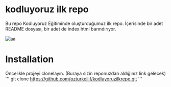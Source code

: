 # kodluyoruz ilk repo
Bu repo Kodluyoruz Eğitiminde oluşturduğumuz ilk repo. İçerisinde bir adet README dosyası, bir adet de index.html barındırıyor.

![aa](https://user-images.githubusercontent.com/114777582/195590433-a6f1a987-f8cd-4993-9c0e-49569118a4a5.png)



# Installation
Öncelikle projeyi clonelayın. (Buraya sizin reponuzdan aldığınız link gelecek)
'''
git clone https://github.com/ozturkeliif/kodluyoruzilkrepo.git
'''
